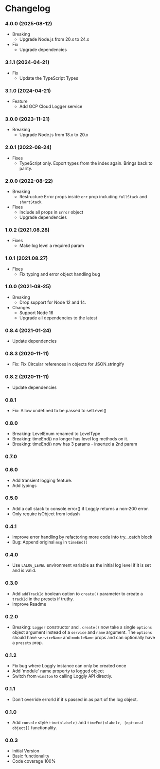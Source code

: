 # Changelog

### 4.0.0 (2025-08-12)

- Breaking
  - Upgrade Node.js from 20.x to 24.x
- Fix
  - Upgrade dependencies

### 3.1.1 (2024-04-21)

- Fix
  - Update the TypeScript Types

### 3.1.0 (2024-04-21)

- Feature
  - Add GCP Cloud Logger service

### 3.0.0 (2023-11-21)

- Breaking
  - Upgrade Node.js from 18.x to 20.x

### 2.0.1 (2022-08-24)

- Fixes
  - TypeScript only. Export types from the index again. Brings back to parity.

### 2.0.0 (2022-08-22)

- Breaking
  - Restructure Error props inside `err` prop including `fullStack` and `shortStack`.
- Fixes
  - Include all props in `Error` object
  - Upgrade dependencies

### 1.0.2 (2021.08.28)

- Fixes
  - Make log level a required param

### 1.0.1 (2021.08.27)

- Fixes
  - Fix typing and error object handling bug

### 1.0.0 (2021-08-25)

- Breaking
  - Drop support for Node 12 and 14.
- Changes
  - Support Node 16
  - Upgrade all dependencies to the latest

### 0.8.4 (2021-01-24)

- Update dependencies

### 0.8.3 (2020-11-11)

- Fix: Fix Circular references in objects for JSON.stringify

### 0.8.2 (2020-11-11)

- Update dependencies

### 0.8.1

- Fix: Allow undefined to be passed to setLevel()

### 0.8.0

- Breaking: LevelEnum renamed to LevelType
- Breaking: timeEnd() no longer has level log methods on it.
- Breaking: timeEnd() now has 3 params - inserted  a 2nd param

### 0.7.0

### 0.6.0

- Add transient logging feature.
- Add typings

### 0.5.0

- Add a call stack to console.error() if Loggly returns a non-200 error.
- Only require isObject from lodash

### 0.4.1

- Improve error handling by refactoring more code into try...catch block
- Bug: Append original `msg` in `timeEnd()`

### 0.4.0

- Use `LALOG_LEVEL` environment variable as the initial log level if it is set and
is valid.

### 0.3.0

- Add `addTrackId` boolean option to `create()` parameter to create a `trackId` in the presets if truthy.
- Improve Readme

### 0.2.0

- Breaking: `Logger` constructor and `.create()` now take a single `options` object
argument instead of a `service` and `name` argument. The `options` should have `serviceName`
and `moduleName` props and can optionally have a `presets` prop.

### 0.1.2

- Fix bug where Loggly instance can only be created once
- Add 'module' name property to logged object
- Switch from `winston` to calling Loggly API directly.

### 0.1.1

- Don't override errorId if it's passed in as part of the log object.

### 0.1.0

- Add `console` style `time(<label>)` and `timeEnd(<label>, [optional object])` functionality.

### 0.0.3

- Initial Version
- Basic functionality
- Code coverage 100%

